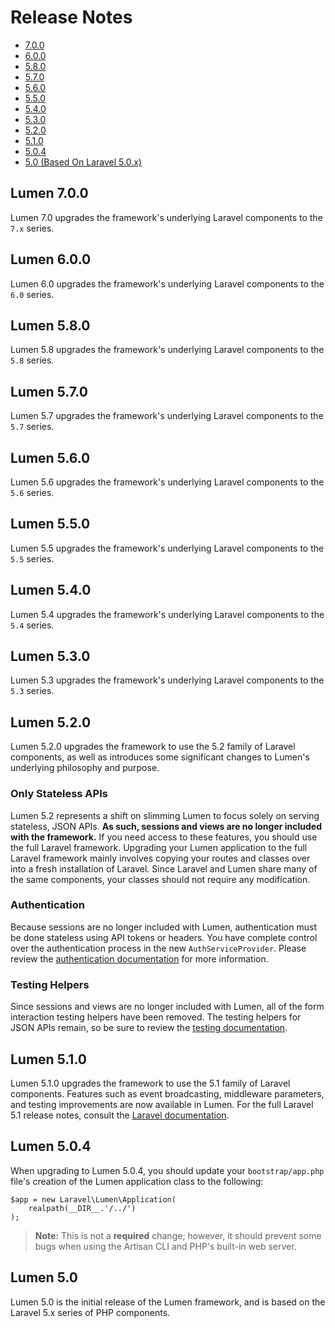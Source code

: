# Release Notes

- [7.0.0](#7.0.0)
- [6.0.0](#6.0.0)
- [5.8.0](#5.8.0)
- [5.7.0](#5.7.0)
- [5.6.0](#5.6.0)
- [5.5.0](#5.5.0)
- [5.4.0](#5.4.0)
- [5.3.0](#5.3.0)
- [5.2.0](#5.2.0)
- [5.1.0](#5.1.0)
- [5.0.4](#5.0.4)
- [5.0 (Based On Laravel 5.0.x)](#5.0)

<a name="7.0.0"></a>
## Lumen 7.0.0

Lumen 7.0 upgrades the framework's underlying Laravel components to the `7.x` series.

<a name="6.0.0"></a>
## Lumen 6.0.0

Lumen 6.0 upgrades the framework's underlying Laravel components to the `6.0` series.

<a name="5.8.0"></a>
## Lumen 5.8.0

Lumen 5.8 upgrades the framework's underlying Laravel components to the `5.8` series.

<a name="5.7.0"></a>
## Lumen 5.7.0

Lumen 5.7 upgrades the framework's underlying Laravel components to the `5.7` series.

<a name="5.6.0"></a>
## Lumen 5.6.0

Lumen 5.6 upgrades the framework's underlying Laravel components to the `5.6` series.

<a name="5.5.0"></a>
## Lumen 5.5.0

Lumen 5.5 upgrades the framework's underlying Laravel components to the `5.5` series.

<a name="5.4.0"></a>
## Lumen 5.4.0

Lumen 5.4 upgrades the framework's underlying Laravel components to the `5.4` series.

<a name="5.3.0"></a>
## Lumen 5.3.0

Lumen 5.3 upgrades the framework's underlying Laravel components to the `5.3` series.

<a name="5.2.0"></a>
## Lumen 5.2.0

Lumen 5.2.0 upgrades the framework to use the 5.2 family of Laravel components, as well as introduces some significant changes to Lumen's underlying philosophy and purpose.

### Only Stateless APIs

Lumen 5.2 represents a shift on slimming Lumen to focus solely on serving stateless, JSON APIs. **As such, sessions and views are no longer included with the framework.** If you need access to these features, you should use the full Laravel framework. Upgrading your Lumen application to the full Laravel framework mainly involves copying your routes and classes over into a fresh installation of Laravel. Since Laravel and Lumen share many of the same components, your classes should not require any modification.

### Authentication

Because sessions are no longer included with Lumen, authentication must be done stateless using API tokens or headers. You have complete control over the authentication process in the new `AuthServiceProvider`. Please review the [authentication documentation](/docs/{{version}}/authentication) for more information.

### Testing Helpers

Since sessions and views are no longer included with Lumen, all of the form interaction testing helpers have been removed. The testing helpers for JSON APIs remain, so be sure to review the [testing documentation](/docs/{{version}}/testing).

<a name="5.1.0"></a>
## Lumen 5.1.0

Lumen 5.1.0 upgrades the framework to use the 5.1 family of Laravel components. Features such as event broadcasting, middleware parameters, and testing improvements are now available in Lumen. For the full Laravel 5.1 release notes, consult the [Laravel documentation](http://laravel.com/docs/releases).

<a name="5.0.4"></a>
## Lumen 5.0.4

When upgrading to Lumen 5.0.4, you should update your `bootstrap/app.php` file's creation of the Lumen application class to the following:

	$app = new Laravel\Lumen\Application(
		realpath(__DIR__.'/../')
	);

> **Note:** This is not a **required** change; however, it should prevent some bugs when using the Artisan CLI and PHP's built-in web server.

<a name="5.0"></a>
## Lumen 5.0

Lumen 5.0 is the initial release of the Lumen framework, and is based on the Laravel 5.x series of PHP components.
